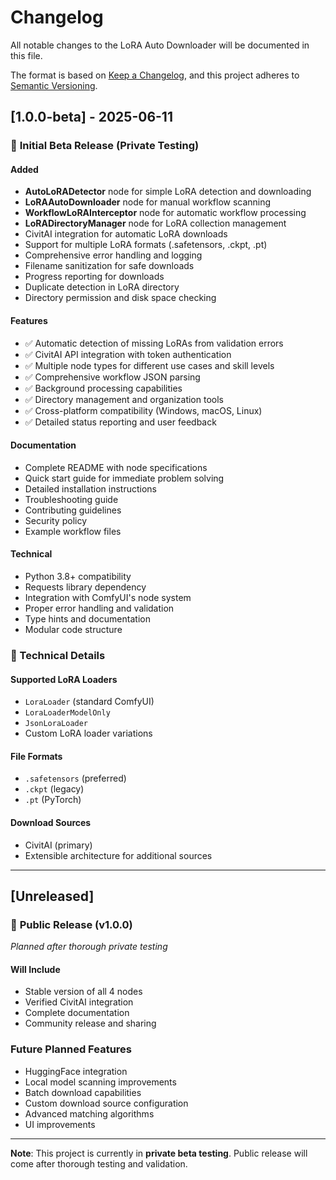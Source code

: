 # Changelog

All notable changes to the LoRA Auto Downloader will be documented in this file.

The format is based on [Keep a Changelog](https://keepachangelog.com/en/1.0.0/),
and this project adheres to [Semantic Versioning](https://semver.org/spec/v2.0.0.html).

## [1.0.0-beta] - 2025-06-11

### 🧪 **Initial Beta Release (Private Testing)**

#### Added
- **AutoLoRADetector** node for simple LoRA detection and downloading
- **LoRAAutoDownloader** node for manual workflow scanning
- **WorkflowLoRAInterceptor** node for automatic workflow processing
- **LoRADirectoryManager** node for LoRA collection management
- CivitAI integration for automatic LoRA downloads
- Support for multiple LoRA formats (.safetensors, .ckpt, .pt)
- Comprehensive error handling and logging
- Filename sanitization for safe downloads
- Progress reporting for downloads
- Duplicate detection in LoRA directory
- Directory permission and disk space checking

#### Features
- ✅ Automatic detection of missing LoRAs from validation errors
- ✅ CivitAI API integration with token authentication
- ✅ Multiple node types for different use cases and skill levels
- ✅ Comprehensive workflow JSON parsing
- ✅ Background processing capabilities
- ✅ Directory management and organization tools
- ✅ Cross-platform compatibility (Windows, macOS, Linux)
- ✅ Detailed status reporting and user feedback

#### Documentation
- Complete README with node specifications
- Quick start guide for immediate problem solving
- Detailed installation instructions
- Troubleshooting guide
- Contributing guidelines
- Security policy
- Example workflow files

#### Technical
- Python 3.8+ compatibility
- Requests library dependency
- Integration with ComfyUI's node system
- Proper error handling and validation
- Type hints and documentation
- Modular code structure

### 🔧 Technical Details

#### Supported LoRA Loaders
- `LoraLoader` (standard ComfyUI)
- `LoraLoaderModelOnly`
- `JsonLoraLoader`
- Custom LoRA loader variations

#### File Formats
- `.safetensors` (preferred)
- `.ckpt` (legacy)
- `.pt` (PyTorch)

#### Download Sources
- CivitAI (primary)
- Extensible architecture for additional sources

---

## [Unreleased]

### 🎯 **Public Release (v1.0.0)**
*Planned after thorough private testing*

#### Will Include
- Stable version of all 4 nodes
- Verified CivitAI integration  
- Complete documentation
- Community release and sharing

### Future Planned Features
- HuggingFace integration
- Local model scanning improvements
- Batch download capabilities
- Custom download source configuration
- Advanced matching algorithms
- UI improvements

---

**Note**: This project is currently in **private beta testing**. Public release will come after thorough testing and validation.
